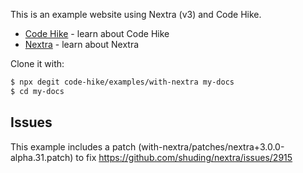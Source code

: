 This is an example website using Nextra (v3) and Code Hike.

- [Code Hike](https://v1.codehike.org) - learn about Code Hike
- [Nextra](https://nextra.site) - learn about Nextra

Clone it with:

```bash
$ npx degit code-hike/examples/with-nextra my-docs
$ cd my-docs
```

## Issues

This example includes a patch (with-nextra/patches/nextra+3.0.0-alpha.31.patch) to fix https://github.com/shuding/nextra/issues/2915
